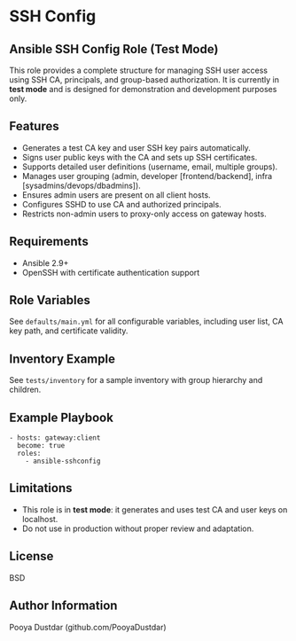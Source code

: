 SSH Config
=========

Ansible SSH Config Role (Test Mode)
-----------------------------------

This role provides a complete structure for managing SSH user access using SSH CA, principals, and group-based authorization. It is currently in **test mode** and is designed for demonstration and development purposes only.

Features
--------
- Generates a test CA key and user SSH key pairs automatically.
- Signs user public keys with the CA and sets up SSH certificates.
- Supports detailed user definitions (username, email, multiple groups).
- Manages user grouping (admin, developer [frontend/backend], infra [sysadmins/devops/dbadmins]).
- Ensures admin users are present on all client hosts.
- Configures SSHD to use CA and authorized principals.
- Restricts non-admin users to proxy-only access on gateway hosts.

Requirements
------------
- Ansible 2.9+
- OpenSSH with certificate authentication support

Role Variables
--------------
See `defaults/main.yml` for all configurable variables, including user list, CA key path, and certificate validity.

Inventory Example
-----------------
See `tests/inventory` for a sample inventory with group hierarchy and children.

Example Playbook
----------------
```
- hosts: gateway:client
  become: true
  roles:
    - ansible-sshconfig
```

Limitations
-----------
- This role is in **test mode**: it generates and uses test CA and user keys on localhost.
- Do not use in production without proper review and adaptation.

License
-------
BSD

Author Information
------------------
Pooya Dustdar (github.com/PooyaDustdar)
